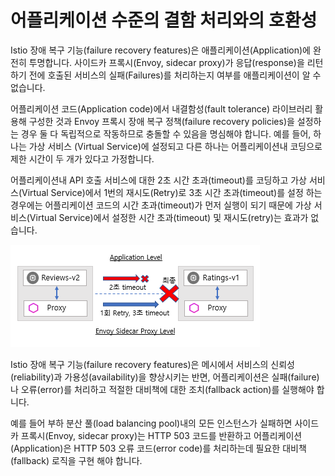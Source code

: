 # 어플리케이션 수준의 결함 처리와의 호환성

Istio 장애 복구 기능\(failure recovery features\)은 애플리케이션\(Application\)에 완전히 투명합니다. 사이드카 프록시\(Envoy, sidecar proxy\)가 응답\(response\)을 리턴 하기 전에 호출된 서비스의 실패\(Failures\)를 처리하는지 여부를 애플리케이션이 알 수 없습니다.

어플리케이션 코드\(Application code\)에서 내결함성\(fault tolerance\) 라이브러리 활용해 구성한 것과 Envoy 프록시 장애 복구 정책\(failure recovery policies\)을 설정하는 경우 둘 다 독립적으로 작동하므로 충돌할 수 있음을 명심해야 합니다. 예를 들어, 하나는 가상 서비스 \(Virtual Service\)에 설정되고 다른 하나는 어플리케이션내 코딩으로 제한 시간이 두 개가 있다고 가정합니다.

어플리케이션내 API 호출 서비스에 대한 2초 시간 초과\(timeout\)를 코딩하고 가상 서비스\(Virtual Service\)에서 1번의 재시도\(Retry\)로 3초 시간 초과\(timeout\)를 설정 하는 경우에는 어플리케이션 코드의 시간 초과\(timeout\)가 먼저 실행이 되기 때문에 가상 서비스\(Virtual Service\)에서 설정한 시간 초과\(timeout\) 및 재시도\(retry\)는 효과가 없습니다.

![&#xADF8;&#xB9BC;](../.gitbook/assets/app_fault_inject.png)

Istio 장애 복구 기능\(failure recovery features\)은 메시에서 서비스의 신뢰성\(reliability\)과 가용성\(availability\)을 향상시키는 반면, 어플리케이션은 실패\(failure\)나 오류\(error\)를 처리하고 적절한 대비책에 대한 조치\(fallback action\)를 실행해야 합니다.

예를 들어 부하 분산 풀\(load balancing pool\)내의 모든 인스턴스가 실패하면 사이드카 프록시\(Envoy, sidecar proxy\)는 HTTP 503 코드를 반환하고 어플리케이션\(Application\)은 HTTP 503 오류 코드\(error code\)를 처리하는데 필요한 대비책\(fallback\) 로직을 구현 해야 합니다.

